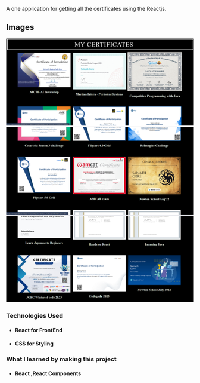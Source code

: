
A one application for getting all the certificates using the Reactjs.

## Images
<img src="src/Images/screen1.png" > 
<img src="src/Images/screen2.png" > 
<img src="src/Images/screen3.png" > 


### Technologies Used 

* #### **React** for FrontEnd
* #### **CSS** for Styling

### What I learned by making this project

* #### React ,React Components 

